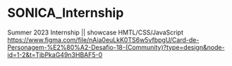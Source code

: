 # SONICA_Internship
Summer 2023 Internship || showcase HMTL/CSS/JavaScript
https://www.figma.com/file/nAia0euLkK0TS6w5vfbpgU/Card-de-Personagem-%E2%80%A2-Desafio-18-(Community)?type=design&node-id=1-2&t=TjbPkaG49n3HBAF5-0
